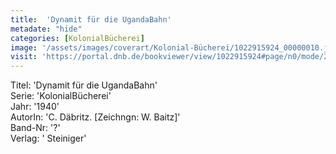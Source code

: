 ```yaml
---
title:  'Dynamit für die UgandaBahn'
metadate: "hide"
categories: [KolonialBücherei]
image: '/assets/images/coverart/Kolonial-Bücherei/1022915924_00000010.jpg'
visit: 'https://portal.dnb.de/bookviewer/view/1022915924#page/n0/mode/2up'
---
```

Titel: 'Dynamit für die UgandaBahn' <br>
Serie: 'KolonialBücherei' <br>
Jahr: '1940' <br>
AutorIn: 'C. Däbritz. [Zeichngn: W. Baitz]' <br>
Band-Nr: '?' <br>
Verlag: ' Steiniger'